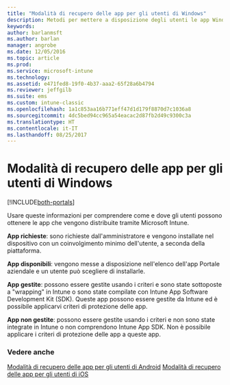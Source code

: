 ```yaml
---
title: "Modalità di recupero delle app per gli utenti di Windows"
description: Metodi per mettere a disposizione degli utenti le app Windows
keywords: 
author: barlanmsft
ms.author: barlan
manager: angrobe
ms.date: 12/05/2016
ms.topic: article
ms.prod: 
ms.service: microsoft-intune
ms.technology: 
ms.assetid: e471fed8-19f0-4b37-aaa2-65f28a6b4794
ms.reviewer: jeffgilb
ms.suite: ems
ms.custom: intune-classic
ms.openlocfilehash: 1a1c853aa16b771eff47d1d179f8870d7c1036a8
ms.sourcegitcommit: 4dc5bed94cc965a54eacac2d87fb2d49c9300c3a
ms.translationtype: HT
ms.contentlocale: it-IT
ms.lasthandoff: 08/25/2017
---
```

# <a name="how-your-windows-users-get-their-apps"></a>Modalità di recupero delle app per gli utenti di Windows

[!INCLUDE[both-portals](./includes/note-for-both-portals.md)]

Usare queste informazioni per comprendere come e dove gli utenti possono ottenere le app che vengono distribuite tramite Microsoft Intune.

**App richieste**: sono richieste dall'amministratore e vengono installate nel dispositivo con un coinvolgimento minimo dell'utente, a seconda della piattaforma.

**App disponibili**: vengono messe a disposizione nell'elenco dell'app Portale aziendale e un utente può scegliere di installarle.

**App gestite**: possono essere gestite usando i criteri e sono state sottoposte a "wrapping" in Intune o sono state compilate con Intune App Software Development Kit (SDK). Queste app possono essere gestite da Intune ed è possibile applicarvi criteri di protezione delle app.

**App non gestite**: possono essere gestite usando i criteri e non sono state integrate in Intune o non comprendono Intune App SDK. Non è possibile applicare i criteri di protezione delle app a queste app.

### <a name="see-also"></a>Vedere anche
[Modalità di recupero delle app per gli utenti di Android](end-user-apps-android.md)
[Modalità di recupero delle app per gli utenti di iOS](end-user-apps-android.md)
